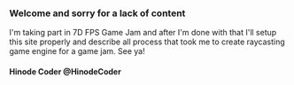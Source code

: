 ### Welcome and sorry for a lack of content ###
I'm taking part in 7D FPS Game Jam and after I'm done with that I'll setup this site properly and describe all process that took me to create raycasting game engine for a game jam.
See ya!
#### Hinode Coder @HinodeCoder ####
